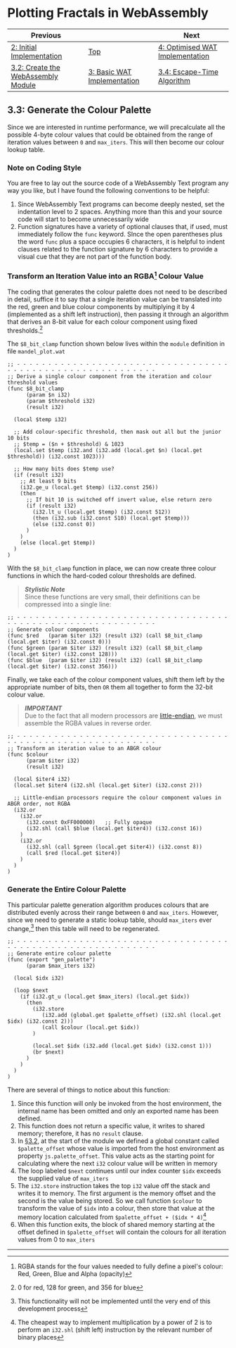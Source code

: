 # Plotting Fractals in WebAssembly

| Previous | | Next
|---|---|---
| [2: Initial Implementation](../../02%20Initial%20Implementation/) | [Top](/2021/12/07/plotting-fractals-in-webassembly.html) | [4: Optimised WAT Implementation](../04%20WAT%20Optimised%20Implementation/)
| [3.2: Create the WebAssembly Module](../02/) | [3: Basic WAT Implementation](../) | [3.4: Escape-Time Algorithm](../04/)

## 3.3: Generate the Colour Palette

Since we are interested in runtime performance, we will precalculate all the possible 4-byte colour values that could be obtained from the range of iteration values between `0` and `max_iters`.  This will then become our colour lookup table.

### Note on Coding Style

You are free to lay out the source code of a WebAssembly Text program any way you like, but I have found the following conventions to be helpful:

1. Since WebAssembly Text programs can become deeply nested, set the indentation level to 2 spaces.  Anything more than this and your source code will start to become unnecessarily wide
1. Function signatures have a variety of optional clauses that, if used, must immediately follow the `func` keyword.  SInce the open parentheses plus the word `func` plus a space occupies 6 characters, it is helpful to indent clauses related to the function signature by 6 characters to provide a visual cue that they are not part of the function body.

### Transform an Iteration Value into an RGBA[^1] Colour Value
The coding that generates the colour palette does not need to be described in detail, suffice it to say that a single iteration value can be translated into the red, green and blue colour components by multiplying it by 4 (implemented as a shift left instruction), then passing it through an algorithm that derives an 8-bit value for each colour component using fixed thresholds.[^2]

The `$8_bit_clamp` function shown below lives within the `module` definition in file `mandel_plot.wat`

```wast
;; - - - - - - - - - - - - - - - - - - - - - - - - - - - - - - - - - - - - - - - - - - - - - - - - - - - - - - - - - -
;; Derive a single colour component from the iteration and colour threshold values
(func $8_bit_clamp
      (param $n i32)
      (param $threshold i32)
      (result i32)

  (local $temp i32)

  ;; Add colour-specific threshold, then mask out all but the junior 10 bits
  ;; $temp = ($n + $threshold) & 1023
  (local.set $temp (i32.and (i32.add (local.get $n) (local.get $threshold)) (i32.const 1023)))

  ;; How many bits does $temp use?
  (if (result i32)
    ;; At least 9 bits
    (i32.ge_u (local.get $temp) (i32.const 256))
    (then
      ;; If bit 10 is switched off invert value, else return zero
      (if (result i32)
        (i32.lt_u (local.get $temp) (i32.const 512))
        (then (i32.sub (i32.const 510) (local.get $temp)))
        (else (i32.const 0))
      )
    )
    (else (local.get $temp))
  )
)
```

With the `$8_bit_clamp` function in place, we can now create three colour functions in which the hard-coded colour thresholds are defined.

> ***Stylistic Note***<br>
> Since these functions are very small, their definitions can be compressed into a single line:

```wast
;; - - - - - - - - - - - - - - - - - - - - - - - - - - - - - - - - - - - - - - - - - - - - - - - - - - - - - - - - - -
;; Generate colour components
(func $red   (param $iter i32) (result i32) (call $8_bit_clamp (local.get $iter) (i32.const 0)))
(func $green (param $iter i32) (result i32) (call $8_bit_clamp (local.get $iter) (i32.const 128)))
(func $blue  (param $iter i32) (result i32) (call $8_bit_clamp (local.get $iter) (i32.const 356)))
```

Finally, we take each of the colour component values, shift them left by the appropriate number of bits, then `OR` them all together to form the 32-bit colour value.

> ***IMPORTANT***<br>
> Due to the fact that all modern processors are [little-endian](https://en.wikipedia.org/wiki/Endianness), we must assemble the RGBA values in reverse order.

```wast
;; - - - - - - - - - - - - - - - - - - - - - - - - - - - - - - - - - - - - - - - - - - - - - - - - - - - - - - - - - -
;; Transform an iteration value to an ABGR colour
(func $colour
      (param $iter i32)
      (result i32)

  (local $iter4 i32)
  (local.set $iter4 (i32.shl (local.get $iter) (i32.const 2)))

  ;; Little-endian processors require the colour component values in ABGR order, not RGBA
  (i32.or
    (i32.or
      (i32.const 0xFF000000)   ;; Fully opaque
      (i32.shl (call $blue (local.get $iter4)) (i32.const 16))
    )
    (i32.or
      (i32.shl (call $green (local.get $iter4)) (i32.const 8))
      (call $red (local.get $iter4))
    )
  )
)
```

### Generate the Entire Colour Palette

This particular palette generation algorithm produces colours that are distributed evenly across their range between `0` and `max_iters`.  However, since we need to generate a static lookup table, should `max_iters` ever change,[^3] then this table will need to be regenerated.

```wast
;; - - - - - - - - - - - - - - - - - - - - - - - - - - - - - - - - - - - - - - - - - - - - - - - - - - - - - - - - - -
;; Generate entire colour palette
(func (export "gen_palette")
      (param $max_iters i32)

  (local $idx i32)

  (loop $next
    (if (i32.gt_u (local.get $max_iters) (local.get $idx))
      (then
        (i32.store
           (i32.add (global.get $palette_offset) (i32.shl (local.get $idx) (i32.const 2)))
           (call $colour (local.get $idx))
        )

        (local.set $idx (i32.add (local.get $idx) (i32.const 1)))
        (br $next)
      )
    )
  )
)
```

There are several of things to notice about this function:

1. Since this function will only be invoked from the host environment, the internal name has been omitted and only an exported name has been defined.
1. This function does not return a specific value, it writes to shared memory; therefore, it has no `result` clause.
1. In [§3.2](../02/), at the start of the module we defined a global constant called `$palette_offset` whose value is imported from the host environment as property `js.palette_offset`.  This value acts as the starting point for calculating where the next `i32` colour value will be written in memory
1. The loop labeled `$next` continues until our index counter `$idx` exceeds the supplied value of `max_iters`
1. The `i32.store` instruction takes the top `i32` value off the stack and writes it to memory.  The first argument is the memory offset and the second is the value being stored.  So we call function `$colour` to transform the value of `$idx` into a colour, then store that value at the memory location calculated from `$palette_offset + ($idx * 4)`[^4]
3. When this function exits, the block of shared memory starting at the offset defined in `$palette_offset` will contain the colours for all iteration values from 0 to `max_iters`

---


[^1]: RGBA stands for the four values needed to fully define a pixel's colour: Red, Green, Blue and Alpha (opacity)
[^2]: 0 for red, 128 for green, and 356 for blue
[^3]: This functionality will not be implemented until the very end of this development process
[^4]: The cheapest way to implement multiplication by a power of 2 is to perform an `i32.shl` (shift left) instruction by the relevant number of binary places
